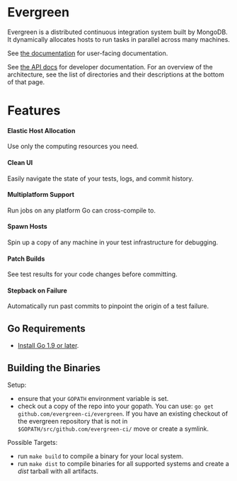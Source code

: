 # Evergreen
Evergreen is a distributed continuous integration system built by MongoDB.
It dynamically allocates hosts to run tasks in parallel across many machines.

See [the documentation](https://github.com/evergreen-ci/evergreen/wiki) for
user-facing documentation.

See [the API docs](pkg.go.dev/github.com/evergreen-ci/evergreen) for developer
documentation. For an overview of the architecture, see the list of directories
and their descriptions at the bottom of that page.

# Features

#### Elastic Host Allocation
Use only the computing resources you need.

#### Clean UI
Easily navigate the state of your tests, logs, and commit history.

#### Multiplatform Support
Run jobs on any platform Go can cross-compile to.

#### Spawn Hosts
Spin up a copy of any machine in your test infrastructure for debugging.

#### Patch Builds
See test results for your code changes before committing.

#### Stepback on Failure
Automatically run past commits to pinpoint the origin of a test failure.

## Go Requirements
* [Install Go 1.9 or later](https://golang.org/dl/).

## Building the Binaries

Setup:

* ensure that your `GOPATH` environment variable is set.
* check out a copy of the repo into your gopath. You can use: `go get
  github.com/evergreen-ci/evergreen`. If you have an existing checkout
  of the evergreen repository that is not in
  `$GOPATH/src/github.com/evergreen-ci/` move or create a symlink.

Possible Targets:

* run `make build` to compile a binary for your local
  system.
* run `make dist` to compile binaries for all supported systems
  and create a *dist* tarball with all artifacts.
